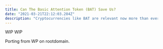 ```yaml
---
title: Can The Basic Attention Token (BAT) Save Us?
date: "2021-03-21T22:12:03.284Z"
description: "Cryptocurrencies like BAT are relevant now more than ever. As of writing this post the price of a single Bitcoin has just surpassed $60k USD as many suggest its anti-inflationary supply limit (mining rewards reduce over time, known as halving events), decentralisation and mobility that it is a much better store of value than gold. Making Bitcoin Gold 2.0."
---
```


WIP WIP

Porting from WP on rootdomain.
